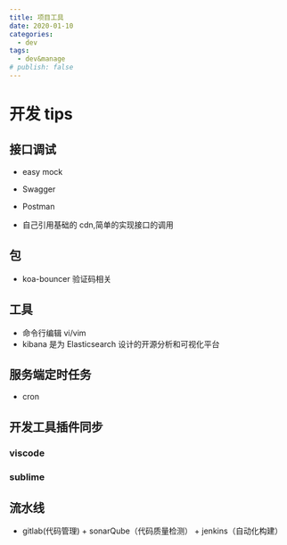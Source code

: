 ```yaml
---
title: 项目工具
date: 2020-01-10
categories:
  - dev
tags:
  - dev&manage
# publish: false
---
```


# 开发 tips

## 接口调试

- easy mock

- Swagger

- Postman

- 自己引用基础的 cdn,简单的实现接口的调用

## 包

- koa-bouncer 验证码相关

## 工具

- 命令行编辑 vi/vim
- kibana 是为 Elasticsearch 设计的开源分析和可视化平台

## 服务端定时任务

- cron

## 开发工具插件同步

### viscode

### sublime

## 流水线

- gitlab(代码管理) + sonarQube（代码质量检测） + jenkins（自动化构建）

